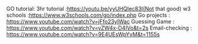 GO tutorial:
3hr tutorial :https://youtu.be/yyUHQIec83I(Not that good)
w3 schools :https://www.w3schools.com/go/index.php
Go projects : https://www.youtube.com/watch?v=jFfo23yIWac
Guessing Game : https://www.youtube.com/watch?v=yZW4x-D4IVo&t=2s
Email-checking : https://www.youtube.com/watch?v=9E4UEsWpYvM&t=1155s
